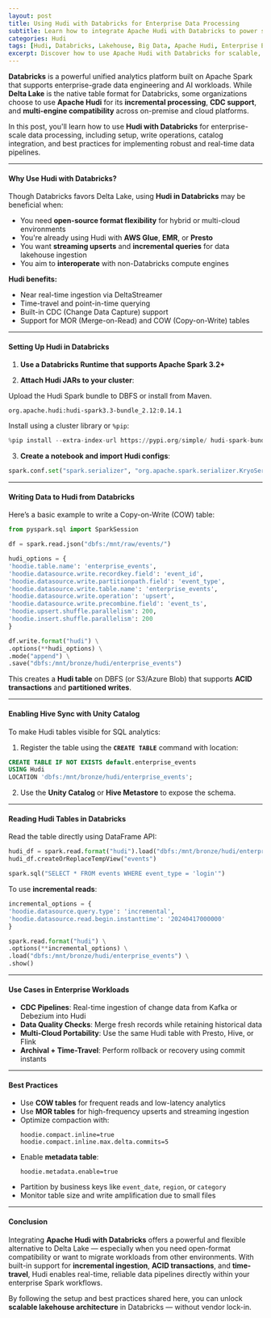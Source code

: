 ```yaml
---
layout: post
title: Using Hudi with Databricks for Enterprise Data Processing
subtitle: Learn how to integrate Apache Hudi with Databricks to power scalable, real-time data lakehouse pipelines
categories: Hudi
tags: [Hudi, Databricks, Lakehouse, Big Data, Apache Hudi, Enterprise ETL, Delta Lake Alternative, Spark]
excerpt: Discover how to use Apache Hudi with Databricks for scalable, real-time enterprise data processing. Learn how to configure Hudi in Databricks, write transactional pipelines, and enable efficient lakehouse architecture.
---
```

**Databricks** is a powerful unified analytics platform built on Apache Spark that supports enterprise-grade data engineering and AI workloads. While **Delta Lake** is the native table format for Databricks, some organizations choose to use **Apache Hudi** for its **incremental processing**, **CDC support**, and **multi-engine compatibility** across on-premise and cloud platforms.

In this post, you'll learn how to use **Hudi with Databricks** for enterprise-scale data processing, including setup, write operations, catalog integration, and best practices for implementing robust and real-time data pipelines.

---

#### Why Use Hudi with Databricks?

Though Databricks favors Delta Lake, using **Hudi in Databricks** may be beneficial when:

- You need **open-source format flexibility** for hybrid or multi-cloud environments
- You're already using Hudi with **AWS Glue**, **EMR**, or **Presto**
- You want **streaming upserts** and **incremental queries** for data lakehouse ingestion
- You aim to **interoperate** with non-Databricks compute engines

**Hudi benefits:**
- Near real-time ingestion via DeltaStreamer
- Time-travel and point-in-time querying
- Built-in CDC (Change Data Capture) support
- Support for MOR (Merge-on-Read) and COW (Copy-on-Write) tables

---

#### Setting Up Hudi in Databricks

1. **Use a Databricks Runtime that supports Apache Spark 3.2+**

2. **Attach Hudi JARs to your cluster**:

Upload the Hudi Spark bundle to DBFS or install from Maven.

```
org.apache.hudi:hudi-spark3.3-bundle_2.12:0.14.1
```

Install using a cluster library or `%pip`:

```python
%pip install --extra-index-url https://pypi.org/simple/ hudi-spark-bundle
```

3. **Create a notebook and import Hudi configs**:

```python
spark.conf.set("spark.serializer", "org.apache.spark.serializer.KryoSerializer")
```

---

#### Writing Data to Hudi from Databricks

Here’s a basic example to write a Copy-on-Write (COW) table:

```python
from pyspark.sql import SparkSession

df = spark.read.json("dbfs:/mnt/raw/events/")

hudi_options = {
'hoodie.table.name': 'enterprise_events',
'hoodie.datasource.write.recordkey.field': 'event_id',
'hoodie.datasource.write.partitionpath.field': 'event_type',
'hoodie.datasource.write.table.name': 'enterprise_events',
'hoodie.datasource.write.operation': 'upsert',
'hoodie.datasource.write.precombine.field': 'event_ts',
'hoodie.upsert.shuffle.parallelism': 200,
'hoodie.insert.shuffle.parallelism': 200
}

df.write.format("hudi") \
.options(**hudi_options) \
.mode("append") \
.save("dbfs:/mnt/bronze/hudi/enterprise_events")
```

This creates a **Hudi table** on DBFS (or S3/Azure Blob) that supports **ACID transactions** and **partitioned writes**.

---

#### Enabling Hive Sync with Unity Catalog

To make Hudi tables visible for SQL analytics:

1. Register the table using the **`CREATE TABLE`** command with location:

```sql
CREATE TABLE IF NOT EXISTS default.enterprise_events
USING Hudi
LOCATION 'dbfs:/mnt/bronze/hudi/enterprise_events';
```

2. Use the **Unity Catalog** or **Hive Metastore** to expose the schema.

---

#### Reading Hudi Tables in Databricks

Read the table directly using DataFrame API:

```python
hudi_df = spark.read.format("hudi").load("dbfs:/mnt/bronze/hudi/enterprise_events")
hudi_df.createOrReplaceTempView("events")

spark.sql("SELECT * FROM events WHERE event_type = 'login'")
```

To use **incremental reads**:

```python
incremental_options = {
'hoodie.datasource.query.type': 'incremental',
'hoodie.datasource.read.begin.instanttime': '20240417000000'
}

spark.read.format("hudi") \
.options(**incremental_options) \
.load("dbfs:/mnt/bronze/hudi/enterprise_events") \
.show()
```

---

#### Use Cases in Enterprise Workloads

- **CDC Pipelines**: Real-time ingestion of change data from Kafka or Debezium into Hudi
- **Data Quality Checks**: Merge fresh records while retaining historical data
- **Multi-Cloud Portability**: Use the same Hudi table with Presto, Hive, or Flink
- **Archival + Time-Travel**: Perform rollback or recovery using commit instants

---

#### Best Practices

- Use **COW tables** for frequent reads and low-latency analytics
- Use **MOR tables** for high-frequency upserts and streaming ingestion
- Optimize compaction with:
  ```
  hoodie.compact.inline=true  
  hoodie.compact.inline.max.delta.commits=5  
  ```
- Enable **metadata table**:
  ```
  hoodie.metadata.enable=true  
  ```
- Partition by business keys like `event_date`, `region`, or `category`
- Monitor table size and write amplification due to small files

---

#### Conclusion

Integrating **Apache Hudi with Databricks** offers a powerful and flexible alternative to Delta Lake — especially when you need open-format compatibility or want to migrate workloads from other environments. With built-in support for **incremental ingestion**, **ACID transactions**, and **time-travel**, Hudi enables real-time, reliable data pipelines directly within your enterprise Spark workflows.

By following the setup and best practices shared here, you can unlock **scalable lakehouse architecture** in Databricks — without vendor lock-in.
